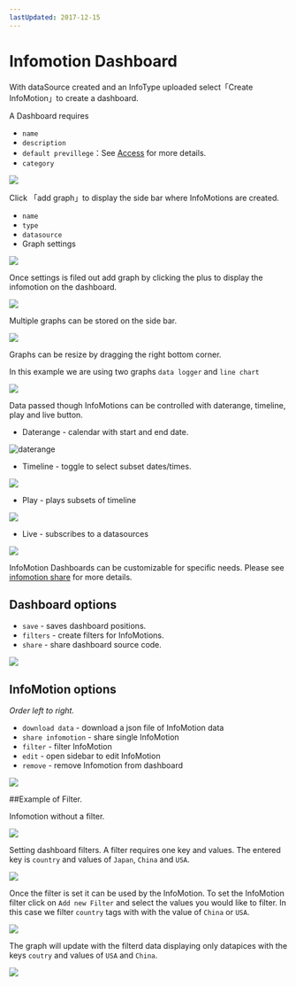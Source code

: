 ```yaml
---
lastUpdated: 2017-12-15
---
```


# Infomotion Dashboard

With dataSource created and an InfoType uploaded select「Create InfoMotion」to create a dashboard.

A Dashboard requires

- `name`
- `description`
- `default previllege`：See [Access](../Config/Access.md) for more details.
- `category`

![](../_asset/images/InfoMotion/enebular-developers-create-dashboard.png)

Click 「add graph」to display the side bar where InfoMotions
are created.

- `name`
- `type`
- `datasource`
- Graph settings

![](../_asset/images/InfoMotion/enebular-developers-create-infomotion.png)

Once settings is filed out add graph by clicking the plus to display the infomotion on the dashboard.

![](../_asset/images/InfoMotion/enebular-developers-display-infomotion.png)

Multiple graphs can be stored on the side bar.

![](../_asset/images/InfoMotion/enenbular-developers-display-infomotion-multi.png)

Graphs can be resize by dragging the right bottom corner. 

In this example we are using two graphs `data logger` and `line chart`

![](../_asset/images/InfoMotion/enenbular-developers-display-infomotion-multi-display.png)

Data passed though InfoMotions can be controlled with daterange, timeline, play and live button. 

- Daterange - calendar with start and end date. 

![daterange](../_asset/images/InfoMotion/enenbular-developers-infomotion-daterange.png) 

- Timeline - toggle to select subset dates/times. 

![](../_asset/images/InfoMotion/enenbular-developers-infomotion-timeline.png)

- Play - plays subsets of timeline 

![](../_asset/images/InfoMotion/enenbular-developers-infomotion-play.png)

- Live - subscribes to a datasources 

![](../_asset/images/InfoMotion/enenbular-developers-infomotion-live.png)

InfoMotion Dashboards can be customizable for specific needs.
Please see [infomotion share](./InfoMotionTool.md) for more details. 

## Dashboard options

- `save` - saves dashboard positions.
- `filters` - create filters for InfoMotions.
- `share` - share dashboard source code.

![](../_asset/images/InfoMotion/enebular-developer-dashboard-options.png)

## InfoMotion options

*Order left to right.*

- `download data` - download a json file of InfoMotion data
- `share infomotion` - share single InfoMotion
- `filter` - filter InfoMotion
- `edit` - open sidebar to edit InfoMotion
- `remove` - remove Infomotion from dashboard

![](../_asset/images/InfoMotion/enebular-developers-infomotion-options.png)

##Example of Filter. 

Infomotion without a filter. 

![](../_asset/images/InfoMotion/enebular-developers-infomotion-prefilter.png)

Setting dashboard filters. 
A filter requires one key and values. 
The entered key is `country` and values of `Japan`, `China` and `USA`. 

![](../_asset/images/InfoMotion/enebular-developers-infomotion-setfilter.png)

Once the filter is set it can be used by the InfoMotion.
To set the InfoMotion filter click on `Add new Filter`
and select the values you would like to filter. 
In this case we filter `country` tags with with the value of `China` or `USA`. 

![](../_asset/images/InfoMotion/enebular-developers-infomotion-usefilter.png)

The graph will update with the filterd data displaying only 
datapices with the keys `coutry` and values of `USA` and `China`. 

![](../_asset/images/InfoMotion/enebular-developers-infomotion-postfilter.png)

